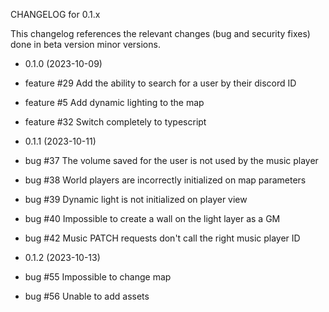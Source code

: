 CHANGELOG for 0.1.x

This changelog references the relevant changes (bug and security fixes) done in beta version minor versions.

* 0.1.0 (2023-10-09)

 * feature #29 Add the ability to search for a user by their discord ID
 * feature #5 Add dynamic lighting to the map
 * feature #32 Switch completely to typescript

* 0.1.1 (2023-10-11)
 * bug #37 The volume saved for the user is not used by the music player
 * bug #38 World players are incorrectly initialized on map parameters
 * bug #39 Dynamic light is not initialized on player view
 * bug #40 Impossible to create a wall on the light layer as a GM
 * bug #42 Music PATCH requests don't call the right music player ID

* 0.1.2 (2023-10-13)
 * bug #55 Impossible to change map
 * bug #56 Unable to add assets